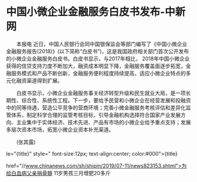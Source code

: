 # 中国小微企业金融服务白皮书发布-中新网

　　本报电 近日，中国人民银行会同中国银保监会等部门编写了《中国小微企业金融服务报告(2018)》(以下简称“白皮书”)，这是我国政府相关部门首次公开发布的小微企业金融服务白皮书。白皮书显示，与2017年相比， 2018年中国小微企业获得的信贷支持力度不断加大，融资成本明显下降，金融服务覆盖面逐步拓宽，金融服务模式和产品不断创新，金融服务便利程度持续提高，适应小微企业特点的多元化融资渠道得到扩展。

　　白皮书显示，小微企业金融服务事关经济转型升级和民生就业大局，是一项长期性、综合性、系统性工程。下一步，要给予民营和小微企业在经营发展和投融资中的同等待遇，营造公平竞争的营商环境；完善小微金融服务考核评估和差异化监管体系，制定科学合理的监管考核目标，引导金融机构选择符合国家产业发展方向、主业集中于实体经济、技术先进、产品有市场的小微企业给予重点支持；发展多层次资本市场，拓宽小微企业资本补充渠道。

　　(张其露)

le="{title}" style=" font-size:12px; text-align:center; color:#000">{title}

href="//www.chinanews.com/sh/shipin/2019/07-11/news823153.shtml">为给白血病父亲捐骨髓 11岁男孩三月增肥20多斤
